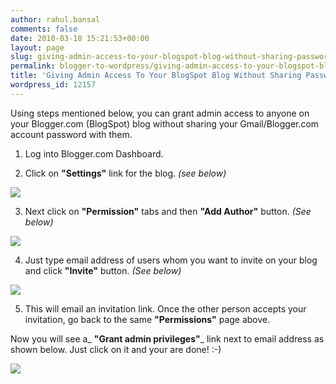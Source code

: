 ```yaml
---
author: rahul.bansal
comments: false
date: 2010-03-18 15:21:53+00:00
layout: page
slug: giving-admin-access-to-your-blogspot-blog-without-sharing-password
permalink: blogger-to-wordpress/giving-admin-access-to-your-blogspot-blog-without-sharing-password/
title: 'Giving Admin Access To Your BlogSpot Blog Without Sharing Password! '
wordpress_id: 12157
---
```


Using steps mentioned below, you can grant admin access to anyone on your Blogger.com (BlogSpot) blog without sharing your Gmail/Blogger.com account password with them.

1. Log into Blogger.com Dashboard.

2. Click on **"Settings"** link for the blog. _(see below)_

[![](https://rtcamp.com/wp-content/uploads/2010/03/Blogger_-Dashboard-600x339.jpg)](https://rtcamp.com/giving-admin-access-to-your-blogspot-blog-without-sharing-password/)

3. Next click on **"Permission"** tabs and then **"Add Author"** button. _(See below)_

[![](https://rtcamp.com/wp-content/uploads/2010/03/Blogger_-Permissios-Add-Authors-600x278.jpg)](https://rtcamp.com/giving-admin-access-to-your-blogspot-blog-without-sharing-password/)

4. Just type email address of users whom you want to invite on your blog and click **"Invite"** button. _(See below)_

[![](https://rtcamp.com/wp-content/uploads/2010/03/Blogger_-Email-Address-600x354.jpg)](https://rtcamp.com/giving-admin-access-to-your-blogspot-blog-without-sharing-password/)

5. This will email an invitation link. Once the other person accepts your invitation, go back to the same **"Permissions"** page above.

Now you will see a_ **"Grant admin privileges"**_ link next to email address as shown below. Just click on it and your are done! :-)

[![](https://rtcamp.com/wp-content/uploads/2010/03/Blogger_-Grant-admin-privileges-1-600x293.jpg)](https://rtcamp.com/giving-admin-access-to-your-blogspot-blog-without-sharing-password/)
